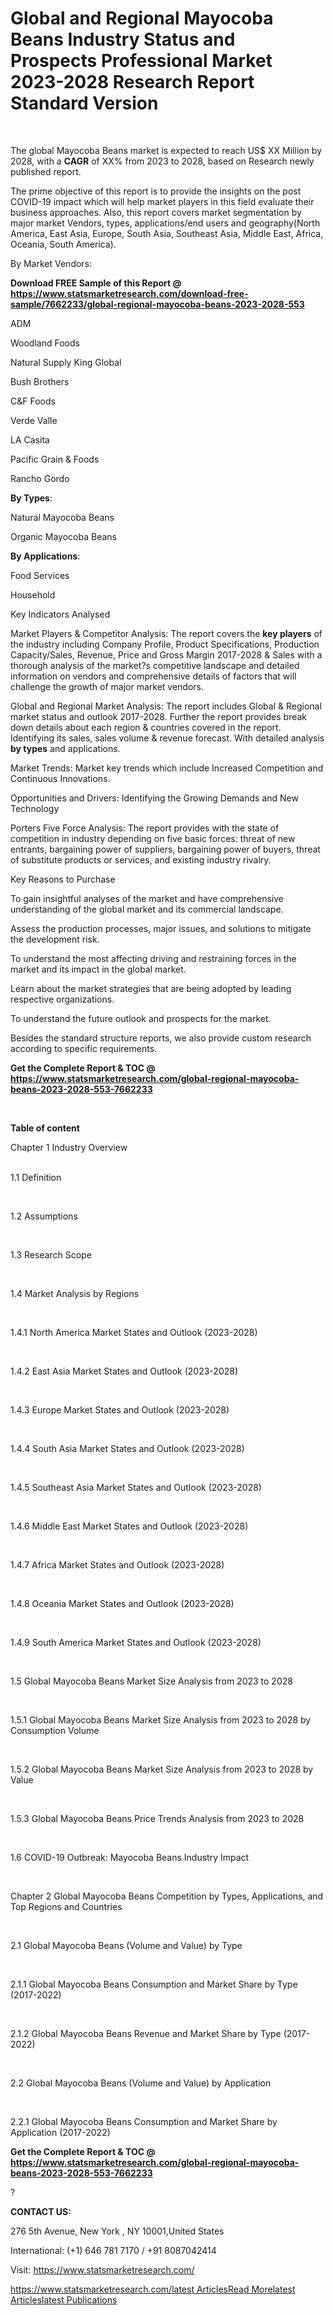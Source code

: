<h1>Global and Regional Mayocoba Beans Industry Status and Prospects Professional Market 2023-2028 Research Report Standard Version</h1><br/><p>The global Mayocoba Beans market is expected to reach US$ XX Million by 2028, with a <strong>CAGR</strong> of XX% from 2023 to 2028, based on Research newly published report.</p>
 
 
 
 <p>The prime objective of this report is to provide the insights on the post COVID-19 impact which will help market players in this field evaluate their business approaches. Also, this report covers market segmentation by major market Vendors, types, applications/end users and geography(North America, East Asia, Europe, South Asia, Southeast Asia, Middle East, Africa, Oceania, South America).</p>
 
 
 
 <p>By Market Vendors:</p>
 
 
 
 <p><strong>Download FREE Sample of this Report @ <a href="https://www.statsmarketresearch.com/download-free-sample/7662233/global-regional-mayocoba-beans-2023-2028-553">https://www.statsmarketresearch.com/download-free-sample/7662233/global-regional-mayocoba-beans-2023-2028-553</a></strong></p>
 
 
 
 <p>ADM</p>
 
 
 
 <p>Woodland Foods</p>
 
 
 
 <p>Natural Supply King Global</p>
 
 
 
 <p>Bush Brothers</p>
 
 
 
 <p>C&F Foods</p>
 
 
 
 <p>Verde Valle</p>
 
 
 
 <p>LA Casita</p>
 
 
 
 <p>Pacific Grain & Foods</p>
 
 
 
 <p>Rancho Gordo</p>
 
 
 
 <p><strong>By Types</strong>:</p>
 
 
 
 <p>Natural Mayocoba Beans</p>
 
 
 
 <p>Organic Mayocoba Beans</p>
 
 
 
 <p><strong><strong>By Applications</strong></strong>:</p>
 
 
 
 <p>Food Services</p>
 
 
 
 <p>Household</p>
 
 
 
 <p>Key Indicators Analysed</p>
 
 
 
 <p>Market Players & Competitor Analysis: The report covers the <strong>key players</strong> of the industry including Company Profile, Product Specifications, Production Capacity/Sales, Revenue, Price and Gross Margin 2017-2028 & Sales with a thorough analysis of the market?s competitive landscape and detailed information on vendors and comprehensive details of factors that will challenge the growth of major market vendors.</p>
 
 
 
 <p>Global and Regional Market Analysis: The report includes Global & Regional market status and outlook 2017-2028. Further the report provides break down details about each region & countries covered in the report. Identifying its sales, sales volume & revenue forecast. With detailed analysis <strong>by types</strong> and applications.</p>
 
 
 
 <p>Market Trends: Market key trends which include Increased Competition and Continuous Innovations.</p>
 
 
 
 <p>Opportunities and Drivers: Identifying the Growing Demands and New Technology</p>
 
 
 
 <p>Porters Five Force Analysis: The report provides with the state of competition in industry depending on five basic forces: threat of new entrants, bargaining power of suppliers, bargaining power of buyers, threat of substitute products or services, and existing industry rivalry.</p>
 
 
 
 <p>Key Reasons to Purchase</p>
 
 
 
 <p>To gain insightful analyses of the market and have comprehensive understanding of the global market and its commercial landscape.</p>
 
 
 
 <p>Assess the production processes, major issues, and solutions to mitigate the development risk.</p>
 
 
 
 <p>To understand the most affecting driving and restraining forces in the market and its impact in the global market.</p>
 
 
 
 <p>Learn about the market strategies that are being adopted by leading respective organizations.</p>
 
 
 
 <p>To understand the future outlook and prospects for the market.</p>
 
 
 
 <p>Besides the standard structure reports, we also provide custom research according to specific requirements.</p>
 
 
 
 <div><b>Get the Complete Report & TOC @ <a href="https://www.statsmarketresearch.com/global-regional-mayocoba-beans-2023-2028-553-7662233">https://www.statsmarketresearch.com/global-regional-mayocoba-beans-2023-2028-553-7662233</a></b></div>
 
 
 
 <p><br />
 
 <b>Table of content</b></p>
 
 
 
 <p>Chapter 1 Industry Overview<br />
 
 <br />
 
 1.1 Definition<br />
 
 <br />
 
 1.2 Assumptions<br />
 
 <br />
 
 1.3 Research Scope<br />
 
 <br />
 
 1.4 Market Analysis by Regions<br />
 
 <br />
 
 1.4.1 North America Market States and Outlook (2023-2028)<br />
 
 <br />
 
 1.4.2 East Asia Market States and Outlook (2023-2028)<br />
 
 <br />
 
 1.4.3 Europe Market States and Outlook (2023-2028)<br />
 
 <br />
 
 1.4.4 South Asia Market States and Outlook (2023-2028)<br />
 
 <br />
 
 1.4.5 Southeast Asia Market States and Outlook (2023-2028)<br />
 
 <br />
 
 1.4.6 Middle East Market States and Outlook (2023-2028)<br />
 
 <br />
 
 1.4.7 Africa Market States and Outlook (2023-2028)<br />
 
 <br />
 
 1.4.8 Oceania Market States and Outlook (2023-2028)<br />
 
 <br />
 
 1.4.9 South America Market States and Outlook (2023-2028)<br />
 
 <br />
 
 1.5 Global Mayocoba Beans Market Size Analysis from 2023 to 2028<br />
 
 <br />
 
 1.5.1 Global Mayocoba Beans Market Size Analysis from 2023 to 2028 by Consumption Volume<br />
 
 <br />
 
 1.5.2 Global Mayocoba Beans Market Size Analysis from 2023 to 2028 by Value<br />
 
 <br />
 
 1.5.3 Global Mayocoba Beans Price Trends Analysis from 2023 to 2028<br />
 
 <br />
 
 1.6 COVID-19 Outbreak: Mayocoba Beans Industry Impact<br />
 
 <br />
 
 Chapter 2 Global Mayocoba Beans Competition by Types, Applications, and Top Regions and Countries<br />
 
 <br />
 
 2.1 Global Mayocoba Beans (Volume and Value) by Type<br />
 
 <br />
 
 2.1.1 Global Mayocoba Beans Consumption and Market Share by Type (2017-2022)<br />
 
 <br />
 
 2.1.2 Global Mayocoba Beans Revenue and Market Share by Type (2017-2022)<br />
 
 <br />
 
 2.2 Global Mayocoba Beans (Volume and Value) by Application<br />
 
 <br />
 
 2.2.1 Global Mayocoba Beans Consumption and Market Share by Application (2017-2022)</p>
 
 
 
 <div><b>Get the Complete Report & TOC @ <a href="https://www.statsmarketresearch.com/global-regional-mayocoba-beans-2023-2028-553-7662233">https://www.statsmarketresearch.com/global-regional-mayocoba-beans-2023-2028-553-7662233</a></b></div>
 
 
 
 <p>? </p>
 
 
 
 <p><b>CONTACT US:</b><br />
 
 276 5th Avenue, New York , NY 10001,United States<br />
 
 International: (+1) 646 781 7170 / +91 8087042414<br />
 
 Visit: <a href="https://www.statsmarketresearch.com/">https://www.statsmarketresearch.com/</a><br />
 
 <a href="https://gyeongbokgung.com">https://www.statsmarketresearch.com/</a><a href="https://hallyeomaritime.com">latest Articles</a><a href="https://jingwansa.com">Read More</a><a href="https://nguoiviet.jp/">latest Articles</a><a href="https://www.intelmarketresearch.com/">latest Publications</a></p>